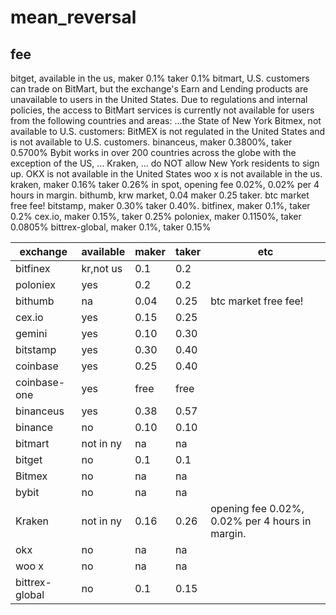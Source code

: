 # mean_reversal


## fee
bitget, available in the us, maker 0.1% taker 0.1%
bitmart, U.S. customers can trade on BitMart, but the exchange's Earn and Lending products are unavailable to users in the United States.
Due to regulations and internal policies, the access to BitMart services is currently not available for users from the following countries and areas: ...the State of New York
Bitmex, not available to U.S. customers: BitMEX is not regulated in the United States and is not available to U.S. customers.
binanceus, maker 0.3800%, taker 0.5700%
Bybit works in over 200 countries across the globe with the exception of the US, ...
Kraken, ... do NOT allow New York residents to sign up.
OKX is not available in the United States
woo x is not available in the us.
kraken, maker 0.16% taker 0.26% in spot, opening fee 0.02%, 0.02% per 4 hours in margin.
bithumb, krw market, 0.04 maker 0.25 taker. btc market free fee!
bitstamp, maker 0.30% taker 0.40%.
bitfinex, maker 0.1%, taker 0.2%
cex.io, maker 0.15%, taker 0.25%
poloniex, maker 0.1150%, taker 0.0805%
bittrex-global, maker 0.1%, taker 0.15%

| exchange      | available | maker       | taker       | etc         |
| ------------- | --------- | ----------- | ----------- | ----------- |
| bitfinex      | kr,not us | 0.1         | 0.2         |             |
| poloniex      | yes       | 0.2         | 0.2         |             |
| bithumb       | na        | 0.04        | 0.25        | btc market free fee! |
| cex.io        | yes       | 0.15        | 0.25        |             |
| gemini        | yes       | 0.10        | 0.30        |             |
| bitstamp      | yes       | 0.30        | 0.40        |             |
| coinbase      | yes       | 0.25        | 0.40        |             |
| coinbase-one  | yes       | free        | free        |             |
| binanceus     | yes       | 0.38        | 0.57        |             |
| binance       | no        | 0.10        | 0.10        |             |
| bitmart       | not in ny | na          | na          |             |
| bitget        | no        | 0.1         | 0.1         |             |
| Bitmex        | no        | na          | na          |             |
| bybit         | no        | na          | na          |             |
| Kraken        | not in ny | 0.16        | 0.26        | opening fee 0.02%, 0.02% per 4 hours in margin. |
| okx           | no        | na          | na          |             |
| woo x         | no        | na          | na          |             |
| bittrex-global| no        | 0.1         | 0.15        |             |




